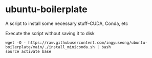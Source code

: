 # ubuntu-boilerplate
A script to install some necessary stuff–CUDA, Conda, etc

Execute the script without saving it to disk
```
wget -O - https://raw.githubusercontent.com/ingyuseong/ubuntu-boilerplate/main/./install_miniconda.sh | bash
source activate base
```

